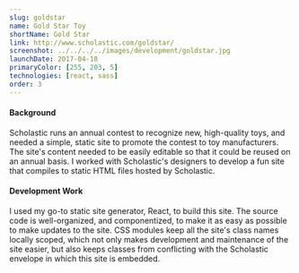 ```yaml
---
slug: goldstar
name: Gold Star Toy
shortName: Gold Star
link: http://www.scholastic.com/goldstar/
screenshot: ../../../../images/development/goldstar.jpg
launchDate: 2017-04-18
primaryColor: [255, 203, 5]
technologies: [react, sass]
order: 3
---
```

#### Background

Scholastic runs an annual contest to recognize new, high-quality toys, and needed a simple, static site to promote the contest to toy manufacturers. The site's content needed to be easily editable so that it could be reused on an annual basis. I worked with Scholastic's designers to develop a fun site that compiles to static HTML files hosted by Scholastic.

#### Development Work

I used my go-to static site generator, React, to build this site. The source code is well-organized, and componentized, to make it as easy as possible to make updates to the site. CSS modules keep all the site's class names locally scoped, which not only makes development and maintenance of the site easier, but also keeps classes from conflicting with the Scholastic envelope in which this site is embedded.
